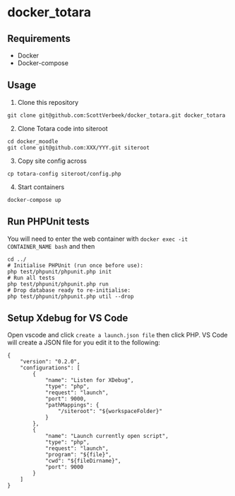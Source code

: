 # docker_totara

## Requirements

- Docker
- Docker-compose

## Usage

1. Clone this repository

```
git clone git@github.com:ScottVerbeek/docker_totara.git docker_totara
```

2. Clone Totara code into siteroot

```
cd docker_moodle
git clone git@github.com:XXX/YYY.git siteroot
```

3. Copy site config across

```
cp totara-config siteroot/config.php
```

4. Start containers

```
docker-compose up
```

## Run PHPUnit tests
You will need to enter the web container with `docker exec -it CONTAINER_NAME bash` and then
```
cd ../
# Initialise PHPUnit (run once before use):
php test/phpunit/phpunit.php init
# Run all tests
php test/phpunit/phpunit.php run
# Drop database ready to re-initialise:
php test/phpunit/phpunit.php util --drop
```

## Setup Xdebug for VS Code

Open vscode and click `create a launch.json file` then click PHP. VS Code will create a JSON file for you edit it to the following:
```
{
    "version": "0.2.0",
    "configurations": [
        {
            "name": "Listen for XDebug",
            "type": "php",
            "request": "launch",
            "port": 9000,
            "pathMappings": {
                "/siteroot": "${workspaceFolder}"
            }
        },
        {
            "name": "Launch currently open script",
            "type": "php",
            "request": "launch",
            "program": "${file}",
            "cwd": "${fileDirname}",
            "port": 9000
        }
    ]
}
```
